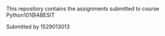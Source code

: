 This repository contains the assignments submitted to course Python101@ABESIT

Submitted by 1529013013
